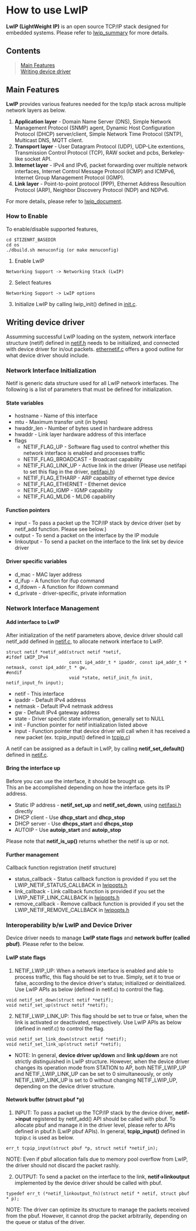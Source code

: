 # How to use LwIP
**LwIP (LightWeight IP)** is an open source TCP/IP stack designed for embedded systems.
Please refer to [lwip_summary](https://savannah.nongnu.org/projects/lwip/) for more details.

## Contents
> [Main Features](#main-features)  
> [Writing device driver](#writing-device-driver)

## Main Features
**LwIP** provides various features needed for the tcp/ip stack across multiple network layers as below.
1. **Application layer** - Domain Name Server (DNS), Simple Network Management Protocol (SNMP) agent, Dynamic Host Configuration Protocol (DHCP) server/client, Simple Network Time Protocol (SNTP), Multicast DNS, MQTT client.
2. **Transport layer** - User Datagram Protocol (UDP), UDP-Lite extentions, Transmission Control Protocol (TCP), RAW socket and pcbs, Berkeley-like socket API.
3. **Internet layer** - IPv4 and IPv6, packet forwarding over multiple network interfaces, Internet Control Message Protocol (ICMP) and ICMPv6, Internet Group Management Protocol (IGMP).
4. **Link layer** - Point-to-point protocol (PPP), Ethernet Address Resoultion Protocol (ARP), Neighbor Discovery Protocol (NDP) and NDPv6.

For more details, please refer to [lwip_document](http://www.nongnu.org/lwip/2_0_x/index.html).

### How to Enable
To enable/disable supported features, 
```
cd $TIZENRT_BASEDIR
cd os
./dbuild.sh menuconfig (or make menuconfig)
```
1. Enable LwIP
```
Networking Support -> Networking Stack (LwIP)
```
2. Select features 
```
Networking Support -> LwIP options
```
3. Initialize LwIP by calling lwip_init() defined in [init.c](../os/net/lwip/src/core/init.c).

## Writing device driver
Assumming successful LwIP loading on the system,
network interface structure (netif) defined in [netif.h](../os/include/net/lwip/netif.h) needs to be initialized, and connected with device driver for in/out packets.
[ethernetif.c](../os/net/mac/ethernetif.c) offers a good outline for what device driver should include.

### Network Interface Initialization
Netif is generic data structure used for all LwIP network interfaces.
The following is a list of parameters that must be defined for initialization.

#### State variables
* hostname - Name of this interface
* mtu - Maximum transfer unit (in bytes)
* hwaddr_len - Number of bytes used in hardware address
* hwaddr - Link layer hardware address of this interface
* flags
	* NETIF_FLAG_UP - Software flag used to control whether this network interface is enabled and processes traffic
	* NETIF_FLAG_BROADCAST - Broadcast capability
	* NETIF_FLAG_LINK_UP - Active link in the driver (Please use netifapi to set this flag in the driver, [netifapi.h](../os/include/net/lwip/netifapi.h))
	* NETIF_FLAG_ETHARP - ARP capability of ethernet type device
	* NETIF_FLAG_ETHERNET - Ethernet device
	* NETIF_FLAG_IGMP - IGMP capability
	* NETIF_FLAG_MLD6 - MLD6 capability

#### Function pointers
* input - To pass a packet up the TCP/IP stack by device driver (set by netif_add function. Please see below.)
* output - To send a packet on the interface by the IP module
* linkoutput - To send a packet on the interface to the link set by device driver

#### Driver specific variables
* d_mac - MAC layer address
* d_ifup - A function for ifup command
* d_ifdown - A function for ifdown command
* d_private - driver-specific, private information

### Network Interface Management
#### Add interface to LwIP

After initialization of the netif parameters above, device driver should call netif_add defined in [netif.c](../os/net/lwip/src/core/netif.c), to allocate network interface to LwIP.

```
struct netif *netif_add(struct netif *netif, 
#ifdef LWIP_IPv4
                        const ip4_addr_t * ipaddr, const ip4_addr_t * netmask, const ip4_addr_t * gw,
#endif
                        void *state, netif_init_fn init, netif_input_fn input);
```
* netif - This interface
* ipaddr - Default IPv4 address  
* netmask - Default IPv4 netmask address  
* gw - Default IPv4 gateway address  
* state - Driver specific state information, generally set to NULL  
* init - Function pointer for netif initialization listed above  
* input - Function pointer that device driver will call when it has received a new packet (ex. tcpip_input() defined in [tcpip.c](../os/net/lwip/src/api/tcpip.c))  

A netif can be assigned as a default in LwIP, by calling **netif_set_default()** defined in [netif.c](../os/net/lwip/src/core/netif.c).  

#### Bring the interface up

Before you can use the interface, it should be brought up.  
This an be accomplished depending on how the interface gets its IP address.  

* Static IP address - **netif_set_up** and **netif_set_down**, using [netifapi.h](../os/include/net/lwip/netifapi.h) directly  
* DHCP client - Use **dhcp_start** and **dhcp_stop**  
* DHCP server - Use **dhcps_start** and **dhcps_stop**  
* AUTOIP - Use **autoip_start** and **autoip_stop**  

Please note that **netif_is_up()** returns whether the netif is up or not.  

#### Further management

Callback function registration (netif structure)  
* status_callback - Status callback function is provided if you set the LWIP_NETIF_STATUS_CALLBACK in [lwipopts.h](../os/include/net/lwip/lwipopts.h)  
* link_callback - Link callback function is provided if you set the LWIP_NETIF_LINK_CALLBACK in [lwipopts.h](../os/include/net/lwip/lwipopts.h)  
* remove_callback - Remove callback function is provided if you set the LWIP_NETIF_REMOVE_CALLBACK in [lwipopts.h](../os/include/net/lwip/lwipopts.h)  


### Interoperability b/w LwIP and Device Driver
Device driver needs to manage **LwIP state flags** and **network buffer (called pbuf)**. Please refer to the below.

#### LwIP state flags
1. NETIF_LWIP_UP: When a network interface is enabled and able to process traffic, this flag should be set to true. 
Simply, set it to true or false, according to the device driver's status; initialized or deinitialized.
Use LwIP APIs as below (defined in netif.c) to control the flag.
```
void netif_set_down(struct netif *netif);
void netif_set_up(struct netif *netif);
```

2. NETIF_LWIP_LINK_UP: This flag should be set to true or false, when the link is activated or deactivated, respectively.
Use LwIP APIs as below (defined in netif.c) to control the flag.
```
void netif_set_link_down(struct netif *netif);
void netif_set_link_up(struct netif *netif);
```

* NOTE: In general, **device driver up/down** and **link up/down** are not strictly distinguished in LwIP structure.
However, when the device driver changes its operation mode from STATION to AP,
both NETIF_LWIP_UP and NETIF_LWIP_LINK_UP can be set to 0 simultaneously,
or only NETIF_LWIP_LINK_UP is set to 0 without changing NETIF_LWIP_UP, depending on the device driver structure.

#### Network buffer (struct pbuf *p)
1. INPUT: To pass a packet up the TCP/IP stack by the device driver, **netif->input** registered by netif_add() API should be called with pbuf.
To allocate pbuf and manage it in the driver level, please refer to APIs defined in pbuf.h (LwIP pbuf APIs).
In general, **tcpip_input()** defined in tcpip.c is used as below.
```
err_t tcpip_input(struct pbuf *p, struct netif *netif_in);
```
NOTE: Even if pbuf allocation fails due to memory pool overflow from LwIP, the driver should not discard the packet rashly.


2. OUTPUT: To send a packet on the interface to the link, **netif->linkoutput** implemented by the device driver should be called with pbuf.
```
typedef err_t (*netif_linkoutput_fn)(struct netif * netif, struct pbuf * p);
```
NOTE: The driver can optimize its structure to manage the packets received from the pbuf.
However, it cannot drop the packet arbitrarily, depending on the queue or status of the driver.

